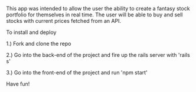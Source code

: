 This app was intended to allow the user the ability to create a fantasy stock portfolio for themselves in real time. The user will be able to buy and sell stocks with current prices fetched from an API. 

To install and deploy 

1.) Fork and clone the repo

2.) Go into the back-end of the project and fire up the rails server with 'rails s'

3.) Go into the front-end of the project and run 'npm start'

Have fun!